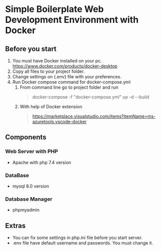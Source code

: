 # Simple Boilerplate Web Development Environment with Docker

## Before you start

1. You must have Docker installed on your pc.
   https://www.docker.com/products/docker-desktop
1. Copy all files to your project folder.
1. Change settings on {.env} file with your preferences.
1. Run Docker compose command for docker-compose.yml
   1. From command line go to project folder and run
      >docker-compose -f "docker-compose.yml" up -d --build
   1. With help of Docker extension
      >https://marketplace.visualstudio.com/items?itemName=ms-azuretools.vscode-docker

## Components

### Web Server with PHP

- Apache with php 7.4 version

### DataBase

- mysql 8.0 version

### Database Manager

- phpmyadmin

## Extras

- You can fix some settings in php.ini file before you start server.
- .env file have default username and passwords. You must change  it.